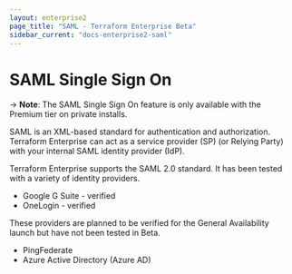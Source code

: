 ```yaml
---
layout: enterprise2
page_title: "SAML - Terraform Enterprise Beta"
sidebar_current: "docs-enterprise2-saml"
---
```


# SAML Single Sign On

-> **Note**: The SAML Single Sign On feature is only available with the Premium tier on private installs.

SAML is an XML-based standard for authentication and authorization. Terraform Enterprise can act as a service provider (SP) (or Relying Party) with your internal SAML identity provider (IdP).

Terraform Enterprise supports the SAML 2.0 standard. It has been tested with a variety of identity providers.

- Google G Suite - verified
- OneLogin - verified

These providers are planned to be verified for the General Availability launch but have not been tested in Beta.

- PingFederate
- Azure Active Directory (Azure AD)